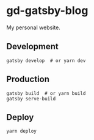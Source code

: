 # gd-gatsby-blog
My personal website.


## Development

```shell
gatsby develop  # or yarn dev
```

## Production

```shell
gatsby build  # or yarn build
gatsby serve-build
```

## Deploy

```shell
yarn deploy
```